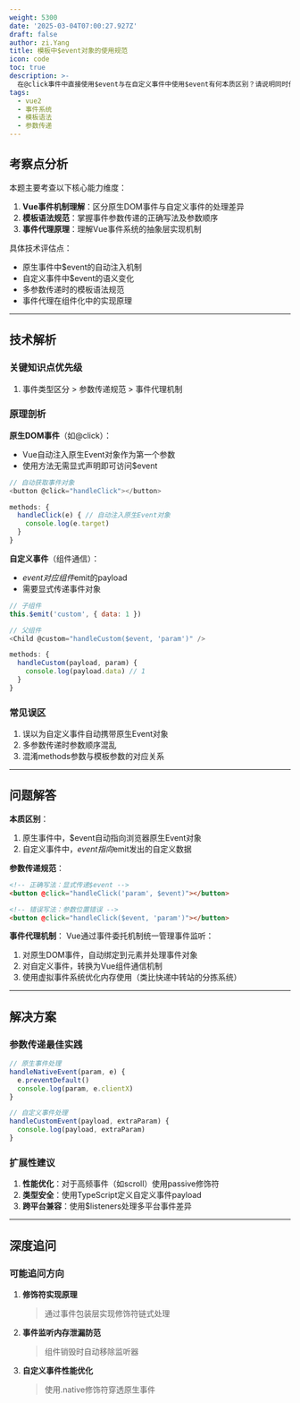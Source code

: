 ```yaml
---
weight: 5300
date: '2025-03-04T07:00:27.927Z'
draft: false
author: zi.Yang
title: 模板中$event对象的使用规范
icon: code
toc: true
description: >-
  在@click事件中直接使用$event与在自定义事件中使用$event有何本质区别？请说明同时传递$event和其他参数时的正确模板写法，并解释事件对象代理机制。
tags:
  - vue2
  - 事件系统
  - 模板语法
  - 参数传递
---
```




## 考察点分析

本题主要考查以下核心能力维度：

1. **Vue事件机制理解**：区分原生DOM事件与自定义事件的处理差异
2. **模板语法规范**：掌握事件参数传递的正确写法及参数顺序
3. **事件代理原理**：理解Vue事件系统的抽象层实现机制

具体技术评估点：

- 原生事件中$event的自动注入机制
- 自定义事件中$event的语义变化
- 多参数传递时的模板语法规范
- 事件代理在组件化中的实现原理

---

## 技术解析

### 关键知识点优先级

1. 事件类型区分 > 参数传递规范 > 事件代理机制

### 原理剖析

**原生DOM事件**（如@click）：

- Vue自动注入原生Event对象作为第一个参数
- 使用方法无需显式声明即可访问$event

```javascript
// 自动获取事件对象
<button @click="handleClick"></button>

methods: {
  handleClick(e) { // 自动注入原生Event对象
    console.log(e.target)
  }
}
```

**自定义事件**（组件通信）：

- $event对应组件$emit的payload
- 需要显式传递事件对象

```javascript
// 子组件
this.$emit('custom', { data: 1 })

// 父组件
<Child @custom="handleCustom($event, 'param')" />

methods: {
  handleCustom(payload, param) {
    console.log(payload.data) // 1
  }
}
```

### 常见误区

1. 误以为自定义事件自动携带原生Event对象
2. 多参数传递时参数顺序混乱
3. 混淆methods参数与模板参数的对应关系

---

## 问题解答

**本质区别**：

1. 原生事件中，$event自动指向浏览器原生Event对象
2. 自定义事件中，$event指向$emit发出的自定义数据

**参数传递规范**：

```html
<!-- 正确写法：显式传递$event -->
<button @click="handleClick('param', $event)"></button>

<!-- 错误写法：参数位置错误 -->
<button @click="handleClick($event, 'param')"></button>
```

**事件代理机制**：
Vue通过事件委托机制统一管理事件监听：

1. 对原生DOM事件，自动绑定到元素并处理事件对象
2. 对自定义事件，转换为Vue组件通信机制
3. 使用虚拟事件系统优化内存使用（类比快递中转站的分拣系统）

---

## 解决方案

### 参数传递最佳实践

```javascript
// 原生事件处理
handleNativeEvent(param, e) {
  e.preventDefault()
  console.log(param, e.clientX)
}

// 自定义事件处理
handleCustomEvent(payload, extraParam) {
  console.log(payload, extraParam)
}
```

### 扩展性建议

1. **性能优化**：对于高频事件（如scroll）使用passive修饰符
2. **类型安全**：使用TypeScript定义自定义事件payload
3. **跨平台兼容**：使用$listeners处理多平台事件差异

---

## 深度追问

### 可能追问方向

1. **修饰符实现原理**  
   > 通过事件包装层实现修饰符链式处理

2. **事件监听内存泄漏防范**  
   > 组件销毁时自动移除监听器

3. **自定义事件性能优化**  
   > 使用.native修饰符穿透原生事件
